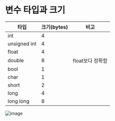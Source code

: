 # 변수 타입과 크기

|타입|크기(bytes)|비고|
|---|---|---|
|int|4||
|unsigned int|4||
|float|4||double보다 속도가 빠름|
|double|8|float보다 정확함|
|bool|1|
|char|1|
|short|2|
|long|4|
|long long|8|


![image](https://github.com/DevTechGrowth/study_CS/assets/66158433/4ab6cce4-8ba3-4f43-8ff9-b7c4527f5930)

